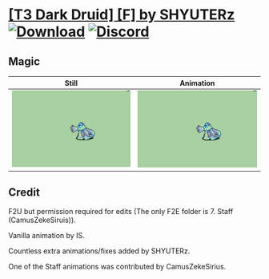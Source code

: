 # [\[T3 Dark Druid\] \[F\] by SHYUTERz](./) [![Download](https://img.shields.io/badge/Download--red?style=social&logo=github)](https://minhaskamal.github.io/DownGit/#/home?url=https://github.com/Klokinator/FE-Repo/tree/main/Battle%20Animations%2FMagi%20-%20Dark-Type%2F%5BT3%20Dark%20Druid%5D%20%5BF%5D%20by%20SHYUTERz%2F6.%20Magic%20(Sorcress%2C%20No%20Critical%20Sigil)) [![Discord](https://img.shields.io/badge/Discord--blue?style=social&logo=discord)](https://discord.gg/C7VNGnyTPA)

## Magic

| Still | Animation |
| :---: | :-------: |
| ![Magic still](./Magic_000.png) | ![Magic](./Magic.gif) |

## Credit

F2U but permission required for edits (The only F2E folder is 7. Staff (CamusZekeSiruis)).

Vanilla animation by IS. 

Countless extra animations/fixes added by SHYUTERz.

One of the Staff animations was contributed by CamusZekeSirius.
